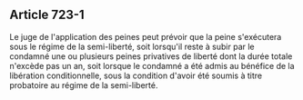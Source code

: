 Article 723-1
----
Le juge de l'application des peines peut prévoir que la peine s'exécutera sous
le régime de la semi-liberté, soit lorsqu'il reste à subir par le condamné une
ou plusieurs peines privatives de liberté dont la durée totale n'excède pas un
an, soit lorsque le condamné a été admis au bénéfice de la libération
conditionnelle, sous la condition d'avoir été soumis à titre probatoire au
régime de la semi-liberté.
